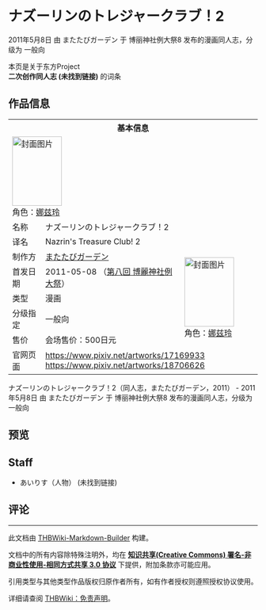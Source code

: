 # ナズーリンのトレジャークラブ！2

<!-- source html: G:\repos\THBWiki-Markdown-Builder\THBWikiMarkdown\Temp\main\7\7b\ns0%3A%E3%83%8A%E3%82%BA%E3%83%BC%E3%83%AA%E3%83%B3%E3%81%AE%E3%83%88%E3%83%AC%E3%82%B8%E3%83%A3%E3%83%BC%E3%82%AF%E3%83%A9%E3%83%96%EF%BC%812.html -->

2011年5月8日 由 またたびガーデン 于 博丽神社例大祭8 发布的漫画同人志，分级为 一般向

本页是关于东方Project  
 **二次创作同人志 (未找到链接)** 的词条

## 作品信息

<table><tbody><tr><th colspan="3">基本信息</th></tr><tr><td class="cover-artwork-mobile" colspan="2"><a href="./文件-ナズーリンのトレジャークラブ！2封面.jpg.md" class="image" title="封面图片"><img alt="封面图片" src="https://upload.thwiki.cc/thumb/d/d2/%E3%83%8A%E3%82%BA%E3%83%BC%E3%83%AA%E3%83%B3%E3%81%AE%E3%83%88%E3%83%AC%E3%82%B8%E3%83%A3%E3%83%BC%E3%82%AF%E3%83%A9%E3%83%96%EF%BC%812%E5%B0%81%E9%9D%A2.jpg/100px-%E3%83%8A%E3%82%BA%E3%83%BC%E3%83%AA%E3%83%B3%E3%81%AE%E3%83%88%E3%83%AC%E3%82%B8%E3%83%A3%E3%83%BC%E3%82%AF%E3%83%A9%E3%83%96%EF%BC%812%E5%B0%81%E9%9D%A2.jpg" decoding="async" loading="lazy" width="100" height="140" srcset="https://upload.thwiki.cc/thumb/d/d2/%E3%83%8A%E3%82%BA%E3%83%BC%E3%83%AA%E3%83%B3%E3%81%AE%E3%83%88%E3%83%AC%E3%82%B8%E3%83%A3%E3%83%BC%E3%82%AF%E3%83%A9%E3%83%96%EF%BC%812%E5%B0%81%E9%9D%A2.jpg/150px-%E3%83%8A%E3%82%BA%E3%83%BC%E3%83%AA%E3%83%B3%E3%81%AE%E3%83%88%E3%83%AC%E3%82%B8%E3%83%A3%E3%83%BC%E3%82%AF%E3%83%A9%E3%83%96%EF%BC%812%E5%B0%81%E9%9D%A2.jpg 1.5x, https://upload.thwiki.cc/thumb/d/d2/%E3%83%8A%E3%82%BA%E3%83%BC%E3%83%AA%E3%83%B3%E3%81%AE%E3%83%88%E3%83%AC%E3%82%B8%E3%83%A3%E3%83%BC%E3%82%AF%E3%83%A9%E3%83%96%EF%BC%812%E5%B0%81%E9%9D%A2.jpg/200px-%E3%83%8A%E3%82%BA%E3%83%BC%E3%83%AA%E3%83%B3%E3%81%AE%E3%83%88%E3%83%AC%E3%82%B8%E3%83%A3%E3%83%BC%E3%82%AF%E3%83%A9%E3%83%96%EF%BC%812%E5%B0%81%E9%9D%A2.jpg 2x" data-file-width="505" data-file-height="705"></a><div class="cover-char">角色：<a href="./娜兹玲.md" title="娜兹玲">娜兹玲</a></div></td>
</tr><tr><td class="label">名称</td><td colspan="2"> ナズーリンのトレジャークラブ！2 </td></tr><tr><td class="label">译名</td><td colspan="2"> Nazrin&#39;s Treasure Club! 2 </td></tr><tr><td class="label">制作方</td><td><a href="./またたびガーデン.md" title="またたびガーデン">またたびガーデン</a></td><td class="cover-artwork" rowspan="5" style="min-width:140px;"><a href="./文件-ナズーリンのトレジャークラブ！2封面.jpg.md" class="image" title="封面图片"><img alt="封面图片" src="https://upload.thwiki.cc/thumb/d/d2/%E3%83%8A%E3%82%BA%E3%83%BC%E3%83%AA%E3%83%B3%E3%81%AE%E3%83%88%E3%83%AC%E3%82%B8%E3%83%A3%E3%83%BC%E3%82%AF%E3%83%A9%E3%83%96%EF%BC%812%E5%B0%81%E9%9D%A2.jpg/100px-%E3%83%8A%E3%82%BA%E3%83%BC%E3%83%AA%E3%83%B3%E3%81%AE%E3%83%88%E3%83%AC%E3%82%B8%E3%83%A3%E3%83%BC%E3%82%AF%E3%83%A9%E3%83%96%EF%BC%812%E5%B0%81%E9%9D%A2.jpg" decoding="async" loading="lazy" width="100" height="140" srcset="https://upload.thwiki.cc/thumb/d/d2/%E3%83%8A%E3%82%BA%E3%83%BC%E3%83%AA%E3%83%B3%E3%81%AE%E3%83%88%E3%83%AC%E3%82%B8%E3%83%A3%E3%83%BC%E3%82%AF%E3%83%A9%E3%83%96%EF%BC%812%E5%B0%81%E9%9D%A2.jpg/150px-%E3%83%8A%E3%82%BA%E3%83%BC%E3%83%AA%E3%83%B3%E3%81%AE%E3%83%88%E3%83%AC%E3%82%B8%E3%83%A3%E3%83%BC%E3%82%AF%E3%83%A9%E3%83%96%EF%BC%812%E5%B0%81%E9%9D%A2.jpg 1.5x, https://upload.thwiki.cc/thumb/d/d2/%E3%83%8A%E3%82%BA%E3%83%BC%E3%83%AA%E3%83%B3%E3%81%AE%E3%83%88%E3%83%AC%E3%82%B8%E3%83%A3%E3%83%BC%E3%82%AF%E3%83%A9%E3%83%96%EF%BC%812%E5%B0%81%E9%9D%A2.jpg/200px-%E3%83%8A%E3%82%BA%E3%83%BC%E3%83%AA%E3%83%B3%E3%81%AE%E3%83%88%E3%83%AC%E3%82%B8%E3%83%A3%E3%83%BC%E3%82%AF%E3%83%A9%E3%83%96%EF%BC%812%E5%B0%81%E9%9D%A2.jpg 2x" data-file-width="505" data-file-height="705"></a><div class="cover-char">角色：<a href="./娜兹玲.md" title="娜兹玲">娜兹玲</a></div></td>
</tr><tr><td class="label">首发日期</td><td>2011-05-08&#160;（<a href="/展会作品列表?e=%E5%8D%9A%E4%B8%BD%E7%A5%9E%E7%A4%BE%E4%BE%8B%E5%A4%A7%E7%A5%AD%238">第八回 博麗神社例大祭</a>）</td></tr><tr><td class="label">类型</td><td>漫画</td></tr><tr><td class="label">分级指定</td><td>一般向</td></tr><tr><td class="label">售价</td><td>会场售价：500日元</td></tr>
<tr><td class="label">官网页面</td><td colspan="2"><a rel="nofollow" class="external free" href="https://www.pixiv.net/artworks/17169933">https://www.pixiv.net/artworks/17169933</a><br><a rel="nofollow" class="external free" href="https://www.pixiv.net/artworks/18706626">https://www.pixiv.net/artworks/18706626</a></td></tr></tbody></table>

ナズーリンのトレジャークラブ！2（同人志，またたびガーデン，2011） - 2011年5月8日 由 またたびガーデン 于 博丽神社例大祭8 发布的漫画同人志，分级为 一般向

## 预览

## Staff
- あいりす（人物） (未找到链接)


## 评论




---

此文档由 [THBWiki-Markdown-Builder](https://github.com/Delsin-Yu/THBWiki-Markdown-Builder) 构建。

文档中的所有内容除特殊注明外，均在 [**知识共享(Creative Commons) 署名-非商业性使用-相同方式共享 3.0 协议**](https://creativecommons.org/licenses/by-sa/3.0/deed.zh-hans) 下提供，附加条款亦可能应用。

引用类型与其他类型作品版权归原作者所有，如有作者授权则遵照授权协议使用。

详细请查阅 [THBWiki：免责声明](https://thbwiki.cc/THBWiki:%E5%85%8D%E8%B4%A3%E5%A3%B0%E6%98%8E)。

